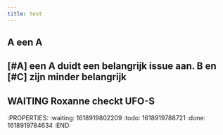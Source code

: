 ```yaml
---
title: test
---
```


## A een A
## [#A] een A duidt een belangrijk issue aan. B en [#C] zijn minder belangrijk
## WAITING Roxanne checkt UFO-S
:PROPERTIES:
:waiting: 1618919802209
:todo: 1618919788721
:done: 1618919784634
:END:
##
